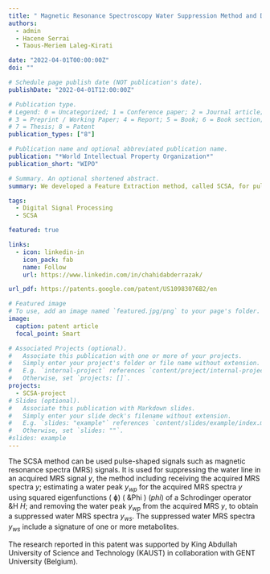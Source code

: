 ```yaml
---
title: " Magnetic Resonance Spectroscopy Water Suppression Method and Device"
authors:
  - admin
  - Hacene Serrai
  - Taous-Meriem Laleg-Kirati

date: "2022-04-01T00:00:00Z"
doi: ""

# Schedule page publish date (NOT publication's date).
publishDate: "2022-04-01T12:00:00Z"

# Publication type.
# Legend: 0 = Uncategorized; 1 = Conference paper; 2 = Journal article;
# 3 = Preprint / Working Paper; 4 = Report; 5 = Book; 6 = Book section;
# 7 = Thesis; 8 = Patent
publication_types: ["8"]

# Publication name and optional abbreviated publication name.
publication: "*World Intellectual Property Organization*"
publication_short: "WIPO"

# Summary. An optional shortened abstract.
summary: We developed a Feature Extraction method, called SCSA, for pulse-shaped signal decomposition and reconstruction of the desired specific waveform.  This method can also be used for signal denoising.

tags:
  - Digital Signal Processing
  - SCSA

featured: true

links:
  - icon: linkedin-in
    icon_pack: fab
    name: Follow
    url: https://www.linkedin.com/in/chahidabderrazak/

url_pdf: https://patents.google.com/patent/US10983076B2/en

# Featured image
# To use, add an image named `featured.jpg/png` to your page's folder.
image:
  caption: patent article
  focal_point: Smart

# Associated Projects (optional).
#   Associate this publication with one or more of your projects.
#   Simply enter your project's folder or file name without extension.
#   E.g. `internal-project` references `content/project/internal-project/index.md`.
#   Otherwise, set `projects: []`.
projects:
  - SCSA-project
# Slides (optional).
#   Associate this publication with Markdown slides.
#   Simply enter your slide deck's filename without extension.
#   E.g. `slides: "example"` references `content/slides/example/index.md`.
#   Otherwise, set `slides: ""`.
#slides: example
---
```


<!-- (<i>a</i> + <i>b</i> + √<i>c</i>)<sup>2<i>x</i> + <i>b</i></sup> -->

The SCSA method can be used pulse-shaped signals such as magnetic resonance spectra (MRS) signals. It is used for suppressing the water line in an acquired MRS signal <i>y</i>, the method including receiving the acquired MRS spectra <i>y</i>; estimating a water peak <i>y<sub>wp</sub></i> for the acquired MRS spectra <i>y</i> using squared eigenfunctions ( <span>&#632;</span>)
  ( &Phi ) (<i>phi</i>) of a Schrodinger operator &H <i>H</i>; and removing the water peak <i>y<sub>wp</sub></i> from the acquired MRS <i>y</i>, to obtain a suppressed water MRS spectra <i>y<sub>ws</sub></i>. The suppressed water MRS spectra <i>y<sub>ws</sub></i> include a signature of one or more metabolites.

The research reported in this patent was supported by King Abdullah University of Science and Technology (KAUST) in collaboration with GENT University (Belgium).
